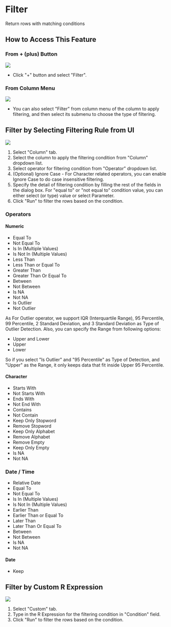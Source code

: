 # Filter
Return rows with matching conditions

## How to Access This Feature

### From + (plus) Button
![](images/command-filter-df-menu.png)

* Click "+" button and select "Filter".

### From Column Menu
![](images/command-filter-column-menu.png)

* You can also select "Filter" from column menu of the column to apply filtering, and then select its submenu to choose the type of filtering.

## Filter by Selecting Filtering Rule from UI
![](images/filter.png)

1. Select "Column" tab.
2. Select the column to apply the filtering condition from "Column" dropdown list.
3. Select operator for filtering condition from "Operator" dropdown list.
4. (Optional) Ignore Case - For Character related operators, you can enable Ignore Case to do case insensitive filtering.
4. Specify the detail of filtering condition by filling the rest of the fields in the dialog box. For "equal to" or "not equal to" condition value, you can either select (or type) value or select Parameter.
6. Click "Run" to filter the rows based on the condition.

### Operators

#### Numeric
- Equal To
- Not Equal To
- Is In (Multiple Values)
- Is Not In (Multiple Values)
- Less Than
- Less Than or Equal To
- Greater Than
- Greater Than Or Equal To
- Between
- Not Between
- Is NA
- Not NA
- Is Outlier
- Not Outlier

As For Outlier operator, we support IQR (Interquartile Range), 95 Percentile, 99 Percentile, 2 Standard Deviation, and 3 Standard Deviation as Type of Outlier Detection. Also, you can specify the Range from following options:

- Upper and Lower
- Upper
- Lower

So if you select "Is Outlier" and "95 Percentile" as Type of Detection, and "Upper" as the Range, it only keeps data that fit inside Upper 95 Percentile.  


#### Character
- Starts With
- Not Starts With
- Ends With
- Not End With
- Contains
- Not Contain
- Keep Only Stopword
- Remove Stopword
- Keep Only Alphabet
- Remove Alphabet
- Remove Empty
- Keep Only Empty
- Is NA
- Not NA

### Date / Time
- Relative Date
- Equal To
- Not Equal To
- Is In (Multiple Values)
- Is Not In (Multiple Values)
- Earlier Than
- Earlier Than or Equal To
- Later Than
- Later Than Or Equal To
- Between
- Not Between
- Is NA
- Not NA
  
#### Date
- Keep 

## Filter by Custom R Expression
![](images/filter_custom.png)

1. Select "Custom" tab.
2. Type in the R Expression for the filtering condition in "Condition" field.
3. Click "Run" to filter the rows based on the condition.
